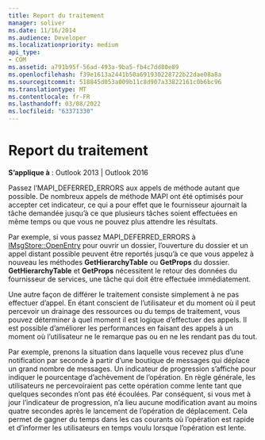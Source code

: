 ```yaml
---
title: Report du traitement
manager: soliver
ms.date: 11/16/2014
ms.audience: Developer
ms.localizationpriority: medium
api_type:
- COM
ms.assetid: a791b95f-56ad-493a-9ba5-fb4c7dd80e89
ms.openlocfilehash: f39e1613a2441b50a691930228722b22dae08a8a
ms.sourcegitcommit: 518845d053a009b11c8d907a33822161c0b6bc96
ms.translationtype: MT
ms.contentlocale: fr-FR
ms.lasthandoff: 03/08/2022
ms.locfileid: "63371330"
---
```

# <a name="deferring-processing"></a>Report du traitement

  
  
**S’applique à** : Outlook 2013 | Outlook 2016 
  
Passez l’MAPI_DEFERRED_ERRORS aux appels de méthode autant que possible. De nombreux appels de méthode MAPI ont été optimisés pour accepter cet indicateur, ce qui a pour effet que le fournisseur ajournait la tâche demandée jusqu’à ce que plusieurs tâches soient effectuées en même temps ou que vous ne pouvez plus attendre les résultats.
  
Par exemple, si vous passez MAPI_DEFERRED_ERRORS à [IMsgStore::OpenEntry](imsgstore-openentry.md) pour ouvrir un dossier, l’ouverture du dossier et un appel distant possible peuvent être reportés jusqu’à ce que vous appelez à nouveau les méthodes **GetHierarchyTable** ou **GetProps** du dossier. **GetHierarchyTable** et **GetProps** nécessitent le retour des données du fournisseur de services, une tâche qui doit être effectuée immédiatement. 
  
Une autre façon de différer le traitement consiste simplement à ne pas effectuer d’appel. En étant conscient de l’utilisateur et du moment où il peut percevoir un drainage des ressources ou du temps de traitement, vous pouvez déterminer à quel moment il est logique d’effectuer des appels. Il est possible d’améliorer les performances en faisant des appels à un moment où l’utilisateur ne le remarque pas ou en ne les rendant pas du tout.
  
Par exemple, prenons la situation dans laquelle vous recevez plus d’une notification par seconde à partir d’une boutique de messages qui déplace un grand nombre de messages. Un indicateur de progression s’affiche pour indiquer le pourcentage d’achèvement de l’opération. En règle générale, les utilisateurs ne percevoiraient pas cette opération comme lente tant que quelques secondes n’ont pas été écoulées. Par conséquent, si vous met à jour l’indicateur de progression, n’a lieu aucune modification avant au moins quatre secondes après le lancement de l’opération de déplacement. Cela permet de gagner du temps dans les cas courants où l’opération est rapide et d’informer les utilisateurs en temps voulu lorsque l’opération est lente.
  

